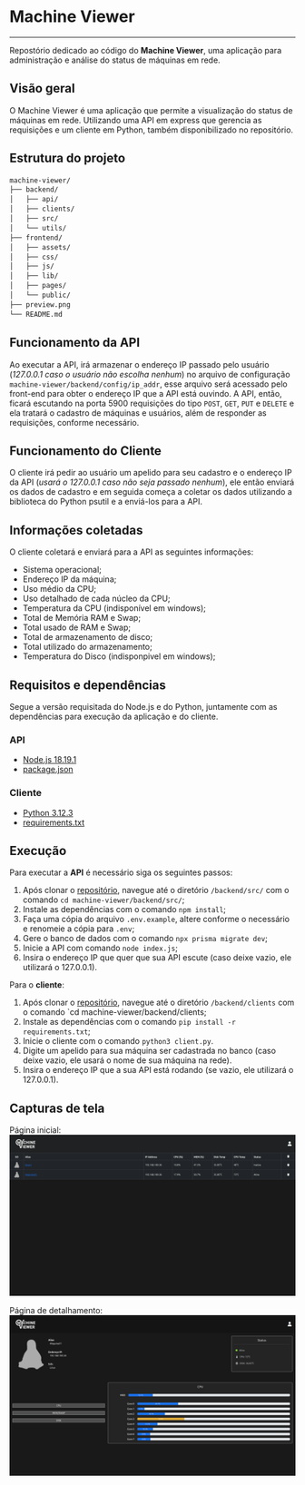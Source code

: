 # Machine Viewer

---

Repostório dedicado ao código do **Machine Viewer**, uma aplicação para administração e análise do status de máquinas em rede.

## Visão geral

O Machine Viewer é uma aplicação que permite a visualização do status de máquinas em rede. Utilizando uma API em express que gerencia as requisições e um cliente em Python, também disponibilizado no repositório.

## Estrutura do projeto

```bash
machine-viewer/
├── backend/
│   ├── api/
│   ├── clients/
│   ├── src/
│   └── utils/
├── frontend/
│   ├── assets/
│   ├── css/
│   ├── js/
│   ├── lib/
│   ├── pages/
│   └── public/
├── preview.png
└── README.md
```

## Funcionamento da API

Ao executar a API, irá armazenar o endereço IP passado pelo usuário (*127.0.0.1 caso o usuário não escolha nenhum*) no arquivo de configuração `machine-viewer/backend/config/ip_addr`, esse arquivo será acessado pelo front-end para obter o endereço IP que a API está ouvindo.
A API, então, ficará escutando na porta 5900 requisições do tipo `POST`, `GET`, `PUT` e `DELETE` e ela tratará o cadastro de máquinas e usuários, além de responder as requisições, conforme necessário.

## Funcionamento do Cliente

O cliente irá pedir ao usuário um apelido para seu cadastro e o endereço IP da API (*usará o 127.0.0.1 caso não seja passado nenhum*), ele então enviará os dados de cadastro e em seguida começa a coletar os dados utilizando a biblioteca do Python psutil e a enviá-los para a API.

## Informações coletadas

O cliente coletará e enviará para a API as seguintes informações:

* Sistema operacional;
* Endereço IP da máquina;
* Uso médio da CPU;
* Uso detalhado de cada núcleo da CPU;
* Temperatura da CPU (indisponível em windows);
* Total de Memória RAM e Swap;
* Total usado de RAM e Swap;
* Total de armazenamento de disco;
* Total utilizado do armazenamento;
* Temperatura do Disco (indisponpivel em windows);

## Requisitos e dependências

Segue a versão requisitada do Node.js e do Python, juntamente com as dependências para execução da aplicação e do cliente.

### API

* [Node.js 18.19.1](https://nodejs.org/pt/blog/release/v18.19.1)
* [package.json](backend/src/package.json)

### Cliente

* [Python 3.12.3](https://www.python.org/downloads/release/python-3123/)
* [requirements.txt](backend/clients/requirements.txt)

## Execução

Para executar a **API** é necessário siga os seguintes passos:

1. Após clonar o [repositório](https://github.com/joaoweslley1/machine-viewer.git), navegue até o diretório `/backend/src/` com o comando `cd machine-viewer/backend/src/`;
2. Instale as dependências com o comando `npm install`;
3. Faça uma cópia do arquivo `.env.example`, altere conforme o necessário e renomeie a cópia para `.env`;
4. Gere o banco de dados com o comando `npx prisma migrate dev`;
5. Inicie a API com comando `node index.js`;
6. Insira o endereço IP que quer que sua API escute (caso deixe vazio, ele utilizará o 127.0.0.1).

Para o **cliente**:

1. Após clonar o [repositório](https://github.com/joaoweslley1/machine-viewer.git), navegue até o diretório `/backend/clients` com o comando `cd machine-viewer/backend/clients;
2. Instale as dependências com o comando `pip install -r requirements.txt`;
3. Inicie o cliente com o comando `python3 client.py`.
4. Digite um apelido para sua máquina ser cadastrada no banco (caso deixe vazio, ele usará o nome de sua máquina na rede).
5. Insira o endereço IP que a sua API está rodando (se vazio, ele utilizará o 127.0.0.1).

## Capturas de tela

Página inicial:
    <img src="./frontend/public/img/machine-viewer-home.png" alt= "homePage">

Página de detalhamento:
    <img src="./frontend/public/img/machine-viewer-details.png" alt="detailPage">
